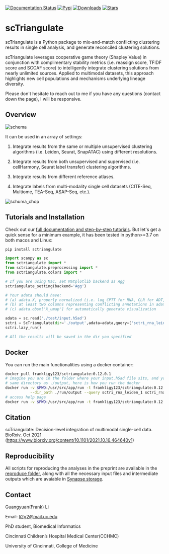 [![Documentation Status](https://readthedocs.org/projects/sctriangulate/badge/?version=latest)](https://sctriangulate.readthedocs.io/en/latest/?badge=latest)  [![Pypi](https://img.shields.io/pypi/v/sctriangulate?logo=PyPI)](https://pypi.org/project/sctriangulate/)  [![Downloads](https://pepy.tech/badge/sctriangulate)](https://pypi.org/project/sctriangulate/)  [![Stars](https://img.shields.io/github/stars/frankligy/scTriangulate)](https://github.com/frankligy/scTriangulate/stargazers)



# scTriangulate

scTriangulate is a Python package to mix-and-match conflicting clustering results in single cell analysis, and generate reconciled clustering solutions.

scTriangulate leverages cooperative game theory (Shapley Value) in conjunction with complimentary stability metrics (i.e. reassign score, TFIDF score and SCCAF score) to intelligently integrate clustering solutions from nearly unlimited sources. Applied to multimodal datasets, this approach highlights new cell populations and mechanisms underlying lineage diversity.

Please don't hesitate to reach out to me if you have any questions (contact down the page), I will be responsive.

## Overview

![schema](./image/schema.png)

It can be used in an array of settings:

1. Integrate results from the same or multiple unsupervised clustering algorithms (i.e. Leiden, Seurat, SnapATAC) using different resolutions.

2. Integrate results from both unsupervised and supervised (i.e. cellHarmony, Seurat label transfer) clustering algorithms.

3. Integrate results from different reference atlases.

4. Integrate labels from multi-modality single cell datasets (CITE-Seq, Multiome, TEA-Seq, ASAP-Seq, etc.).

![schuma_chop](./image/schema_chop.png)

## Tutorials and Installation

Check out our [full documentation and step-by-step tutorials](https://sctriangulate.readthedocs.io/en/latest/get_started.html). But let's get a quick sense for a minimum example, it has been tested in python>=3.7 on both macos and Linux:

```bash
pip install sctriangulate
```

```python
import scanpy as sc
from sctriangulate import *
from sctriangulate.preprocessing import *
from sctriangulate.colors import *

# If you are using Mac, set Matplotlib backend as Agg
sctriangulate_setting(backend='Agg')

# Your adata should have:
# (a) adata.X, properly normalized (i.e. log CPTT for RNA, CLR for ADT, etc), check sctriangulate.preprocessing.Normalization for various choices
# (b) at least two columns representing conflicting annotations in adata.obs, passed to query argument
# (c) adata.obsm['X_umap'] for automatically generate visualization

adata = sc.read('./test/input.h5ad')
sctri = ScTriangulate(dir='./output',adata=adata,query=['sctri_rna_leiden_1','sctri_rna_leiden_2','sctri_rna_leiden_3'])
sctri.lazy_run()

# All the results will be saved in the dir you specified
```

## Docker

You can run the main functionalities using a docker container:

```bash
docker pull frankligy123/sctriangulate:0.12.0.1
# imagine you are in the folder where your input.h5ad file sits, and you want to save your results to a new folder in the
# same directory as ./output, here is how you run the docker
docker run -v $PWD:/usr/src/app/run -t frankligy123/sctriangulate:0.12.0.1 --adata_path ./run/input.h5ad \
           --dir_path ./run/output --query sctri_rna_leiden_1 sctri_rna_leiden_2 sctri_rna_leiden_3
# access help page
docker run -v $PWD:/usr/src/app/run -t frankligy123/sctriangulate:0.12.0.1 --help
```


## Citation

scTriangulate: Decision-level integration of multimodal single-cell data. BioRxiv. Oct 2021 (https://www.biorxiv.org/content/10.1101/2021.10.16.464640v1)

## Reproducibility

All scripts for reproducing the analyses in the preprint are available in the [reproduce folder](https://github.com/frankligy/scTriangulate/tree/main/reproduce), along 
with all the necessary input files and intermediate outputs which are avaiable in [Synapse storage](https://www.synapse.org/#!Synapse:syn26320337/files/).

## Contact

Guangyuan(Frank) Li

Email: li2g2@mail.uc.edu

PhD student, Biomedical Informatics

Cincinnati Children’s Hospital Medical Center(CCHMC)

University of Cincinnati, College of Medicine
